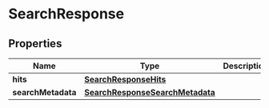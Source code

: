 # SearchResponse

## Properties
Name | Type | Description | Notes
------------ | ------------- | ------------- | -------------
**hits** | [**SearchResponseHits**](SearchResponseHits.md) |  | 
**searchMetadata** | [**SearchResponseSearchMetadata**](SearchResponseSearchMetadata.md) |  | 
